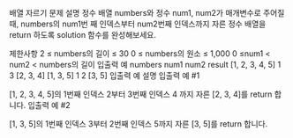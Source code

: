 배열 자르기
문제 설명
정수 배열 numbers와 정수 num1, num2가 매개변수로 주어질 때, numbers의 num1번 째 인덱스부터 num2번째 인덱스까지 자른 정수 배열을 return 하도록 solution 함수를 완성해보세요.

제한사항
2 ≤ numbers의 길이 ≤ 30
0 ≤ numbers의 원소 ≤ 1,000
0 ≤num1 < num2 < numbers의 길이
입출력 예
numbers num1 num2 result
[1, 2, 3, 4, 5] 1 3 [2, 3, 4]
[1, 3, 5] 1 2 [3, 5]
입출력 예 설명
입출력 예 #1

[1, 2, 3, 4, 5]의 1번째 인덱스 2부터 3번째 인덱스 4 까지 자른 [2, 3, 4]를 return 합니다.
입출력 예 #2

[1, 3, 5]의 1번째 인덱스 3부터 2번째 인덱스 5까지 자른 [3, 5]를 return 합니다.
